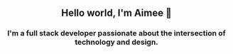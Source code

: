 ## <div align="center">Hello world, I'm Aimee 👋</div>

### <div align="center">I'm a full stack developer passionate about the intersection of technology and design.

<!--
<p align="left">
<img src="https://cdn.jsdelivr.net/gh/devicons/devicon/icons/javascript/javascript-original.svg" width="45" height="45" />     
<img src="https://cdn.jsdelivr.net/gh/devicons/devicon/icons/react/react-original.svg" width="45" height="45" />
<img src="https://cdn.jsdelivr.net/gh/devicons/devicon/icons/nodejs/nodejs-original-wordmark.svg" width="45" height="45" />  
<img src="https://cdn.jsdelivr.net/gh/devicons/devicon/icons/express/express-original.svg" width="45" height="45" /> 
<img src="https://cdn.jsdelivr.net/gh/devicons/devicon/icons/postgresql/postgresql-plain-wordmark.svg" width="45" height="45" />
<img src="https://cdn.jsdelivr.net/gh/devicons/devicon/icons/mysql/mysql-original-wordmark.svg" width="45" height="45" />
<img src="https://cdn.jsdelivr.net/gh/devicons/devicon/icons/npm/npm-original-wordmark.svg" width="45" height="45" />
<img src="https://cdn.jsdelivr.net/gh/devicons/devicon/icons/redis/redis-plain-wordmark.svg" width="45" height="45" />          
<img src="https://cdn.jsdelivr.net/gh/devicons/devicon/icons/nginx/nginx-original.svg" width="45" height="45" />  
<img src="https://cdn.jsdelivr.net/gh/devicons/devicon/icons/git/git-original.svg" width="45" height="45" />  
<img src="https://cdn.jsdelivr.net/gh/devicons/devicon/icons/babel/babel-original.svg" width="45" height="45" />
</p>        
-->
          
          
          



<!--
**aimeekang/aimeekang** is a ✨ _special_ ✨ repository because its `README.md` (this file) appears on your GitHub profile.

Here are some ideas to get you started:

- :star: I recently wrapped up a 12-week program with Hack Reactor in March 2023.
- 🌱 I’m currently learning ...
- 👯 I’m looking to collaborate on ...
- 💬 Ask me about ...
- 😄 Pronouns: ...
- ⚡ Fun fact: ...
-->
